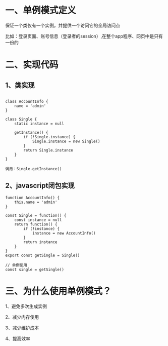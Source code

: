 # 一、单例模式定义

保证一个类仅有一个实例，并提供一个访问它的全局访问点

比如：登录页面、账号信息（登录者的session）,在整个app程序、网页中是只有一份的



# 二、实现代码

## 1、类实现
```

class AccountInfo {
	name = 'admin'
}

class Single {
	static instance = null
	
	getInstance() {
		if (!Single.instance) {
			Single.instance = new Single()
		}
		return Single.instance
	}
}

调用：Single.getInstance()

```

## 2、javascript闭包实现

```
function AccountInfo() {
	this.name = 'admin'
}

const Single = function() {
	const instance = null
	return function() {
		if (!instance) {
			instance = new AccountInfo()
		}
		return instance
	}
}
export const getSingle = Single()

// 单例使用
const single = getSingle()

```


# 三、为什么使用单例模式？

1、避免多次生成实例

2、减少内存使用

3、减少维护成本

4、提高效率

